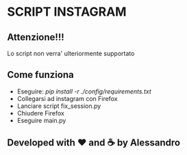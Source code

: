 # SCRIPT INSTAGRAM

## Attenzione!!!

Lo script non verra' ulteriormente supportato

## Come funziona

- Eseguire: _pip install -r ./config/requirements.txt_
- Collegarsi ad instagram con Firefox
- Lanciare script fix_session.py
- Chiudere Firefox
- Eseguire main.py

## Developed with ❤️ and ☕️ by Alessandro
